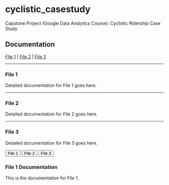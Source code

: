 # cyclistic_casestudy
Capstone Project (Google Data Analytics Course): Cyclistic Ridership Case Study 

## Documentation

[File 1](#file-1) | [File 2](#file-2) | [File 3](#file-3)

---

### File 1
Detailed documentation for File 1 goes here.

---

### File 2
Detailed documentation for File 2 goes here.

---

### File 3
Detailed documentation for File 3 goes here.


<div class="tab">
  <button class="tablinks" onclick="openTab(event, 'file1')">File 1</button>
  <button class="tablinks" onclick="openTab(event, 'file2')">File 2</button>
  <button class="tablinks" onclick="openTab(event, 'file3')">File 3</button>
</div>

<div id="file1" class="tabcontent">
  <h3>File 1 Documentation</h3>
  <p>This is the documentation for File 1.</p>
</div>

<div id="file2" class="tabcontent" style="display:none">
  <h3>File 2 Documentation</h3>
  <p>This is the documentation for File 2.</p>
</div>

<div id="file3" class="tabcontent" style="display:none">
  <h3>File 3 Documentation</h3>
  <p>This is the documentation for File 3.</p>
</div>

<script>
function openTab(evt, fileName) {
  var i, tabcontent, tablinks;
  tabcontent = document.getElementsByClassName("tabcontent");
  for (i = 0; i < tabcontent.length; i++) {
    tabcontent[i].style.display = "none";
  }
  tablinks = document.getElementsByClassName("tablinks");
  for (i = 0; i < tablinks.length; i++) {
    tablinks[i].className = tablinks[i].className.replace(" active", "");
  }
  document.getElementById(fileName).style.display = "block";
  evt.currentTarget.className += " active";
}
</script>
